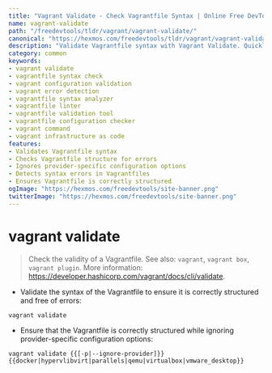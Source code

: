 ```yaml
---
title: "Vagrant Validate - Check Vagrantfile Syntax | Online Free DevTools by Hexmos"
name: vagrant-validate
path: "/freedevtools/tldr/vagrant/vagrant-validate/"
canonical: "https://hexmos.com/freedevtools/tldr/vagrant/vagrant-validate/"
description: "Validate Vagrantfile syntax with Vagrant Validate. Quickly check your Vagrantfile for errors and proper structure using this command-line tool. Free online tool, no registration required."
category: common
keywords:
- vagrant validate
- vagrantfile syntax check
- vagrant configuration validation
- vagrant error detection
- vagrantfile syntax analyzer
- vagrantfile linter
- vagrantfile validation tool
- vagrantfile configuration checker
- vagrant command
- vagrant infrastructure as code
features:
- Validates Vagrantfile syntax
- Checks Vagrantfile structure for errors
- Ignores provider-specific configuration options
- Detects syntax errors in Vagrantfiles
- Ensures Vagrantfile is correctly structured
ogImage: "https://hexmos.com/freedevtools/site-banner.png"
twitterImage: "https://hexmos.com/freedevtools/site-banner.png"
---
```


# vagrant validate

> Check the validity of a Vagrantfile.
> See also: `vagrant`, `vagrant box`, `vagrant plugin`.
> More information: <https://developer.hashicorp.com/vagrant/docs/cli/validate>.

- Validate the syntax of the Vagrantfile to ensure it is correctly structured and free of errors:

`vagrant validate`

- Ensure that the Vagrantfile is correctly structured while ignoring provider-specific configuration options:

`vagrant validate {{[-p|--ignore-provider]}} {{docker|hypervlibvirt|parallels|qemu|virtualbox|vmware_desktop}}`
